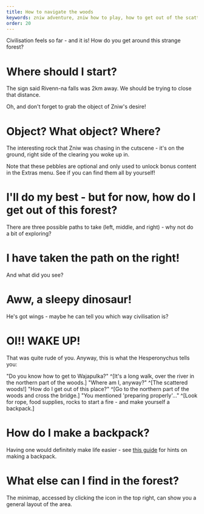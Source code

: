 ```yaml
---
title: How to navigate the woods
keywords: zniw adventure, zniw how to play, how to get out of the scattered woods, scattered woods zniw
order: 20
---
```


Civilisation feels so far - and it is! How do you get around this strange forest?

# Where should I start?
The sign said Rivenn-na falls was 2km away. We should be trying to close that distance.

Oh, and don't forget to grab the object of Zniw's desire!

# Object? What object? Where?
The interesting rock that Zniw was chasing in the cutscene - it's on the ground, right side of the clearing you woke up in.

Note that these pebbles are optional and only used to unlock bonus content in the Extras menu. See if you can find them all by yourself!

# I'll do my best - but for now, how do I get out of this forest?
There are three possible paths to take (left, middle, and right) - why not do a bit of exploring?

# I have taken the path on the right!
And what did you see?

# Aww, a sleepy dinosaur!
He's got wings - maybe he can tell you which way civilisation is?

# OI!! WAKE UP!
That was quite rude of you. Anyway, this is what the Hesperonychus tells you:

"Do you know how to get to Wajapulka?" ^[It's a long walk, over the river in the northern part of the woods.]
"Where am I, anyway?" ^[The scattered woods!]
"How do I get out of this place?" ^[Go to the northern part of the woods and cross the bridge.]
"You mentioned 'preparing properly'..." ^[Look for rope, food supplies, rocks to start a fire - and make yourself a backpack.]

# How do I make a backpack?
Having one would definitely make life easier - see [this guide](backpack.md) for hints on making a backpack.

# What else can I find in the forest?
The minimap, accessed by clicking the icon in the top right, can show you a general layout of the area.